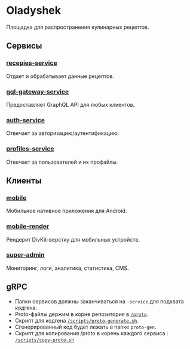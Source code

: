 # Oladyshek

Площадка для распространения кулинарных рецептов.

## Сервисы

### [recepies-service](https://github.com/nerlihmax/oladyshek/tree/main/recepies-service)

Отдает и обрабатывает данные рецептов.


### [gql-gateway-service](https://github.com/nerlihmax/oladyshek/tree/main/gql-gateway-service)

Предоставляет GraphQL API для любых клиентов.

### [auth-service](https://github.com/nerlihmax/oladyshek/tree/main/auth-service)

Отвечает за авторизацию/аутентификацию.


### [profiles-service](https://github.com/nerlihmax/oladyshek/tree/main/profiles-service)

Отвечает за пользователей и их профайлы.

## Клиенты

### [mobile](https://github.com/nerlihmax/oladyshek/tree/main/mobile)

Мобильное нативное приложения для Android.


### [mobile-render](https://github.com/nerlihmax/oladyshek/tree/main/mobile-render)

Рендерит DivKit-верстку для мобильных устройств.


### [super-admin](https://github.com/nerlihmax/oladyshek/tree/main/super-admin)

Мониторинг, логи, аналитика, статистика, CMS.


## gRPC

-   Папки сервисов должны заканчиваться на `-service` для подхвата кодгена.
-   Proto-файлы держим в корне репозитория в [`/proto`](https://github.com/nerlihmax/oladyshek/tree/main/proto).
-   Скрипт для кодгена [`/scripts/proto-generate.sh`](https://github.com/nerlihmax/oladyshek/tree/main/scripts/proto-generate.sh).
-   Сгенерированный код будет лежать в папке `proto-gen`.
-   Скрипт для копирования /proto в корень каждого сервиса : [`/scripts/copy-proto.sh`](https://github.com/nerlihmax/oladyshek/tree/main/scripts/copy-proto.sh)
